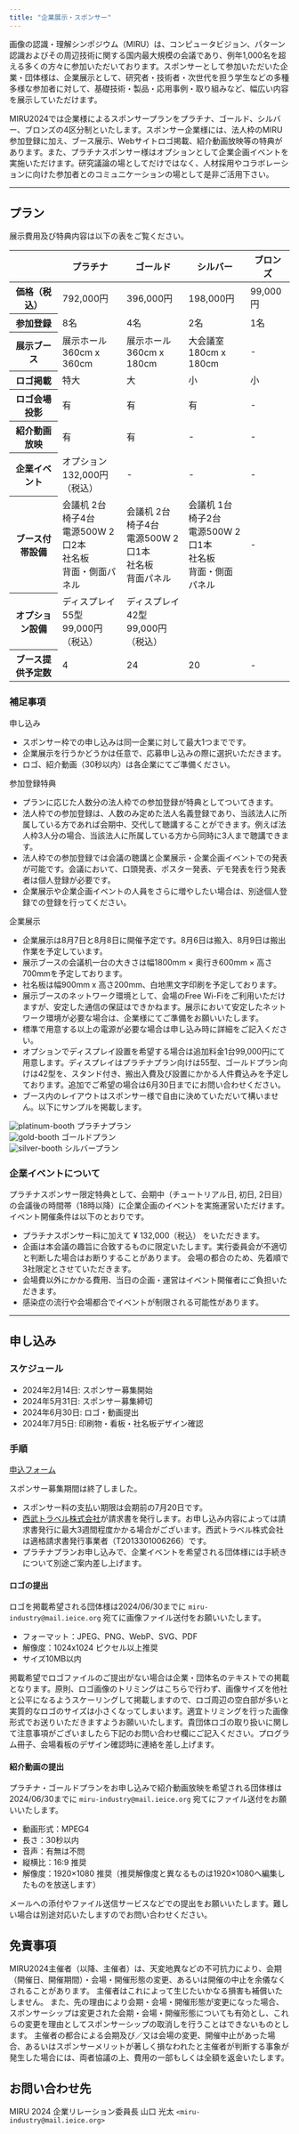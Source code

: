 ```yaml
---
title: "企業展示・スポンサー"
---
```


画像の認識・理解シンポジウム（MIRU）は、コンピュータビジョン、パターン認識およびその周辺技術に関する国内最大規模の会議であり、例年1,000名を超える多くの方々に参加いただいております。スポンサーとして参加いただいた企業・団体様は、企業展示として、研究者・技術者・次世代を担う学生などの多種多様な参加者に対して、基礎技術・製品・応用事例・取り組みなど、幅広い内容を展示していただけます。

MIRU2024では企業様によるスポンサープランをプラチナ、ゴールド、シルバー、ブロンズの4区分制といたします。スポンサー企業様には、法人枠のMIRU参加登録に加え、ブース展示、Webサイトロゴ掲載、紹介動画放映等の特典があります。また、プラチナスポンサー様はオプションとして企業企画イベントを実施いただけます。研究議論の場としてだけではなく、人材採用やコラボレーションに向けた参加者とのコミュニケーションの場として是非ご活用下さい。

---

## プラン

展示費用及び特典内容は以下の表をご覧ください。

<table class="table">
<thead class="table-dark">
<tr>
  <th scope="col"></th>
  <th scope="col">プラチナ</th>
  <th scope="col">ゴールド</th>
  <th scope="col">シルバー</th>
  <th scope="col">ブロンズ</th>
</tr>
</thead>
<tbody>
<tr>
  <th scope="row">価格（税込）</th>
  <td>792,000円</td>
  <td>396,000円</td>
  <td>198,000円</td>
  <td>99,000円</td>
</tr>
<tr>
  <th scope="row">参加登録</td>
  <td>8名</td>
  <td>4名</td>
  <td>2名</td>
  <td>1名</td>
</tr>
<tr>
  <th scope="row">展示ブース</th>
  <td>展示ホール<br>360cm x 360cm</td>
  <td>展示ホール<br>360cm x 180cm</td>
  <td>大会議室<br>180cm x 180cm</td>
  <td>-</td>
</tr>
<tr>
  <th scope="row">ロゴ掲載</th>
  <td>特大</td>
  <td>大</td>
  <td>小</td>
  <td>小</td>
</tr>
<tr>
  <th scope="row">ロゴ会場投影</th>
  <td>有</td>
  <td>有</td>
  <td>有</td>
  <td>-</td>
</tr>
<tr>
  <th scope="row">紹介動画放映</th>
  <td>有</td>
  <td>有</td>
  <td>-</td>
  <td>-</td>
</tr>
<tr>
  <th scope="row">企業イベント</th>
  <td>オプション<br>132,000円（税込）</td>
  <td>-</td>
  <td>-</td>
  <td>-</td>
</tr>
<tr>
  <th scope="row">ブース付帯設備</th>
  <td>会議机 2台<br>椅子4台<br>電源500W 2口2本<br>社名板<br>背面・側面パネル</td>
  <td>会議机 2台<br>椅子4台<br>電源500W 2口1本<br>社名板<br>背面パネル</td>
  <td>会議机 1台<br>椅子2台<br>電源500W 2口1本<br>社名板<br>背面・側面パネル</td>
  <td>-</td>
</tr>
<tr>
  <th scope="row">オプション設備</th>
  <td>ディスプレイ 55型<br>99,000円（税込）</td>
  <td>ディスプレイ 42型<br>99,000円（税込）</td>
  <td></td>
  <td></td>
</tr>
<tr>
  <th scope="row">ブース提供予定数</th>
  <td>4</td>
  <td>24</td>
  <td>20</td>
  <td>-</td>
</tr>
</tbody>
</table>

### 補足事項

申し込み

- スポンサー枠での申し込みは同一企業に対して最大1つまでです。
- 企業展示を行うかどうかは任意で、応募申し込みの際に選択いただきます。
- ロゴ、紹介動画（30秒以内）は各企業にてご準備ください。

参加登録特典

- プランに応じた人数分の法人枠での参加登録が特典としてついてきます。
- 法人枠での参加登録は、人数のみ定めた法人名義登録であり、当該法人に所属している方であれば会期中、交代して聴講することができます。例えば法人枠3人分の場合、当該法人に所属している方から同時に3人まで聴講できます。
- 法人枠での参加登録では会議の聴講と企業展示・企業企画イベントでの発表が可能です。会議において、口頭発表、ポスター発表、デモ発表を行う発表者は個人登録が必要です。
- 企業展示や企業企画イベントの人員をさらに増やしたい場合は、別途個人登録での登録を行ってください。

企業展示

- 企業展示は8月7日と8月8日に開催予定です。8月6日は搬入、8月9日は搬出作業を予定しています。
- 展示ブースの会議机一台の大きさは幅1800mm × 奥行き600mm × 高さ700mmを予定しております。
- 社名板は幅900mm x 高さ200mm、白地黒文字印刷を予定しております。
- 展示ブースのネットワーク環境として、会場のFree Wi-Fiをご利用いただけますが、安定した通信の保証はできかねます。展示において安定したネットワーク環境が必要な場合は、企業様にてご準備をお願いいたします。
- 標準で用意する以上の電源が必要な場合は申し込み時に詳細をご記入ください。
- オプションでディスプレイ設置を希望する場合は追加料金1台99,000円にて用意します。ディスプレイはプラチナプラン向けは55型、ゴールドプラン向けは42型を、スタンド付き、搬出入費及び設置にかかる人件費込みを予定しております。追加でご希望の場合は6月30日までにお問い合わせください。
- ブース内のレイアウトはスポンサー様で自由に決めていただいて構いません。以下にサンプルを掲載します。

<div class="container text-center mb-4">
  <div class="row">
    <div class="col">
      <img src="/sponsor-platinum-booth.png" class="img-thumbnail" alt="platinum-booth">
      プラチナプラン
    </div>
    <div class="col">
      <img src="/sponsor-gold-booth.png" class="img-thumbnail" alt="gold-booth">
      ゴールドプラン
    </div>
    <div class="col">
      <img src="/sponsor-silver-booth.png" class="img-thumbnail" alt="silver-booth">
      シルバープラン
    </div>
  </div>
</div>

### 企業イベントについて

プラチナスポンサー限定特典として、会期中（チュートリアル日, 初日, 2日目）の会議後の時間帯（18時以降）に企業企画のイベントを実施運営いただけます。イベント開催条件は以下のとおりです。

- プラチナスポンサー料に加えて ¥ 132,000（税込） をいただきます。
- 企画は本会議の趣旨に合致するものに限定いたします。実行委員会が不適切と判断した場合はお断りすることがあります。
会場の都合のため、先着順で3社限定とさせていただきます。
- 会場費以外にかかる費用、当日の企画・運営はイベント開催者にご負担いただきます。
- 感染症の流行や会場都合でイベントが制限される可能性があります。

---

## 申し込み

### スケジュール

- 2024年2月14日: スポンサー募集開始
- 2024年5月31日: スポンサー募集締切
- 2024年6月30日: ロゴ・動画提出
- 2024年7月5日: 印刷物・看板・社名板デザイン確認

### 手順

[申込フォーム](https://docs.google.com/forms/d/e/1FAIpQLSfX-7MlnoQQbm7ih9hnD0CtKoOabqD2fPPxDuneTk82ofBwhQ/viewform?usp=sf_link)

スポンサー募集期間は終了しました。

- スポンサー料の支払い期限は会期前の7月20日です。
- [西武トラベル株式会社](https://www.seibutravel.co.jp/)が請求書を発行します。お申し込み内容によっては請求書発行に最大3週間程度かかる場合がございます。西武トラベル株式会社は適格請求書発行事業者（T2013301006266）です。
- プラチナプランお申し込みで、企業イベントを希望される団体様には手続きについて別途ご案内差し上げます。


#### ロゴの提出

ロゴを掲載希望される団体様は2024/06/30までに `miru-industry@mail.ieice.org` 宛てに画像ファイル送付をお願いいたします。

- フォーマット：JPEG、PNG、WebP、SVG、PDF
- 解像度：1024x1024 ピクセル以上推奨
- サイズ10MB以内

掲載希望でロゴファイルのご提出がない場合は企業・団体名のテキストでの掲載となります。原則、ロゴ画像のトリミングはこちらで行わず、画像サイズを他社と公平になるようスケーリングして掲載しますので、ロゴ周辺の空白部が多いと実質的なロゴのサイズは小さくなってしまいます。適宜トリミングを行った画像形式でお送りいただきますようお願いいたします。貴団体ロゴの取り扱いに関して注意事項がございましたら下記のお問い合わせ欄にご記入ください。プログラム冊子、会場看板のデザイン確認時に連絡を差し上げます。

#### 紹介動画の提出

プラチナ・ゴールドプランをお申し込みで紹介動画放映を希望される団体様は2024/06/30までに `miru-industry@mail.ieice.org` 宛てにファイル送付をお願いいたします。

- 動画形式：MPEG4
- 長さ：30秒以内
- 音声：有無は不問
- 縦横比：16:9 推奨
- 解像度：1920×1080 推奨（推奨解像度と異なるものは1920×1080へ編集したものを放送します）

メールへの添付やファイル送信サービスなどでの提出をお願いいたします。難しい場合は別途対応いたしますのでお問い合わせください。

## 免責事項

MIRU2024主催者（以降、主催者）は、天変地異などの不可抗力により、会期（開催日、開催期間）・会場・開催形態の変更、あるいは開催の中止を余儀なくされることがあります。
主催者はこれによって生じたいかなる損害も補償いたしません。
また、先の理由により会期・会場・開催形態が変更になった場合、スポンサーシップは変更された会期・会場・開催形態についても有効とし、これらの変更を理由としてスポンサーシップの取消しを行うことはできないものとします。
主催者の都合による会期及び／又は会場の変更、開催中止があった場合、あるいはスポンサーメリットが著しく損なわれたと主催者が判断する事象が発生した場合には、両者協議の上、費用の一部もしくは全額を返金いたします。

## お問い合わせ先

MIRU 2024 企業リレーション委員長
山口 光太 `<miru-industry@mail.ieice.org>`
